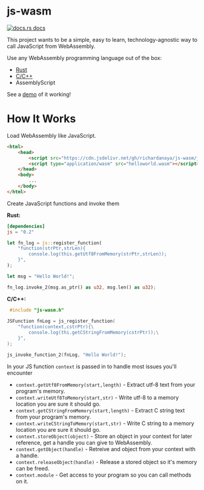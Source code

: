 # js-wasm
<a href="https://docs.rs/js"><img src="https://img.shields.io/badge/docs-latest-blue.svg?style=flat-square" alt="docs.rs docs" /></a>

This project wants to be a simple, easy to learn, technology-agnostic way to call JavaScript from WebAssembly.

Use any WebAssembly programming language out of the box:
* [Rust](https://docs.rs/js/latest/js/)
* [C/C++](js-wasm.h)
* AssemblyScript

See a [demo](https://richardanaya.github.io/js-wasm/examples/canvas/index.html) of it working!

# How It Works

Load WebAssembly like JavaScript. 

```html
<html>
    <head>
        <script src="https://cdn.jsdelivr.net/gh/richardanaya/js-wasm/js-wasm.js"></script>
        <script type="application/wasm" src="helloworld.wasm"></script>
    </head>
    <body>
        ...
    </body>
</html>
```

Create JavaScript functions and invoke them

**Rust:**
```toml
[dependencies]
js = "0.2"
```
```rust
let fn_log = js::register_function(
    "function(strPtr,strLen){
        console.log(this.getUtf8FromMemory(strPtr,strLen)); 
    }",
);

let msg = "Hello World!";

fn_log.invoke_2(msg.as_ptr() as u32, msg.len() as u32);
```

**C/C++:**
```c
 #include "js-wasm.h"
 
JSFunction fnLog = js_register_function(
    "function(context,cstrPtr){\
        console.log(thi.getCStringFromMemory(cstrPtr));\
    }",
);

js_invoke_function_2(fnLog, "Hello World!");
```

In your JS function `context` is passed in to handle most issues you'll encounter

* `context.getUtf8FromMemory(start,length)` - Extract utf-8 text from your program's memory.
* `context.writeUtf8ToMemory(start,str)` - Write utf-8 to a memory location you are sure it should go.
* `context.getCStringFromMemory(start,length)` - Extract C string text from your program's memory.
* `context.writeCStringToMemory(start,str)` - Write C string to a memory location you are sure it should go.
* `context.storeObject(object)` - Store an object in your context for later reference, get a handle you can give to WebAssembly.
* `context.getObject(handle)` - Retreive and object from your context with a handle.
* `context.releaseObject(handle)` - Release a stored object so it's memory can be freed.
* `context.module` - Get access to your program so you can call methods on it.
